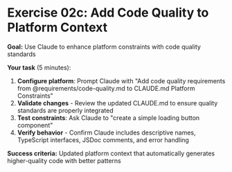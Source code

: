 # Exercise 02c: Add Code Quality to Platform Context

**Goal:** Use Claude to enhance platform constraints with code quality standards

**Your task** (5 minutes):
1. **Configure platform**: Prompt Claude with "Add code quality requirements from @requirements/code-quality.md to CLAUDE.md Platform Constraints"
2. **Validate changes** - Review the updated CLAUDE.md to ensure quality standards are properly integrated
3. **Test constraints**: Ask Claude to "create a simple loading button component"
4. **Verify behavior** - Confirm Claude includes descriptive names, TypeScript interfaces, JSDoc comments, and error handling

**Success criteria:** Updated platform context that automatically generates higher-quality code with better patterns
